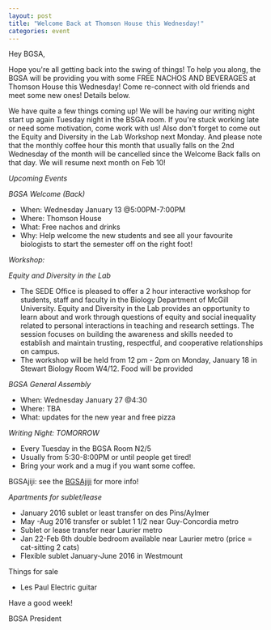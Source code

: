 ```yaml
---
layout: post
title: "Welcome Back at Thomson House this Wednesday!"
categories: event
---
```


Hey BGSA,

Hope you're all getting back into the swing of things!  To help you along, the BGSA will be providing you with some FREE NACHOS AND BEVERAGES at Thomson House this Wednesday! Come re-connect with old friends and meet some new ones! Details below.

We have quite a few things coming up! We will be having our writing night start up again Tuesday night in the BSGA room.  If you're stuck working late or need some motivation, come work with us!  Also don't forget to come out the Equity and Diversity in the Lab Workshop next Monday. And please note that the monthly coffee hour this month that usually falls on the 2nd Wednesday of the month will be cancelled since the Welcome Back falls on that day.  We will resume next month on Feb 10!


*Upcoming Events*

*BGSA Welcome (Back)*

- When: Wednesday January 13 @5:00PM-7:00PM
- Where: Thomson House
- What: Free nachos and drinks
- Why: Help welcome the new students and see all your favourite biologists to start the semester off on the right foot!

*Workshop:*

*Equity and Diversity in the Lab*

- The SEDE Office is pleased to offer a 2 hour interactive workshop for students, staff and faculty in the Biology Department of McGill University. Equity and Diversity in the Lab provides an opportunity to learn about and work through questions of equity and social inequality related to personal interactions in teaching and research settings. The session focuses on building the awareness and skills needed to establish and maintain trusting, respectful, and cooperative relationships on campus. 
- The workshop will be held from 12 pm - 2pm on Monday, January 18 in Stewart Biology Room W4/12. Food will be provided

*BGSA General Assembly*

- When: Wednesday January 27 @4:30
- Where: TBA
- What: updates for the new year and free pizza
 
*Writing Night: TOMORROW*

- Every Tuesday in the BGSA Room N2/5
- Usually from 5:30-8:00PM or until people get tired!
- Bring your work and a mug if you want some coffee.


BGSAjiji: see the [BGSAjiji](https://docs.google.com/spreadsheets/d/1s9BcBibvzUni4RXZ90X5_LQtxD_19S6mxys_-VmQ1CM/edit?pli=1#gid=0) for more info!

*Apartments for sublet/lease*

- January 2016 sublet or least transfer on des Pins/Aylmer
- May -Aug 2016 transfer or sublet 1 1/2 near Guy-Concordia metro
- Sublet or lease transfer near Laurier metro
- Jan 22-Feb 6th double bedroom available near Laurier metro (price = cat-sitting 2 cats)
- Flexible sublet January-June 2016 in Westmount

Things for sale

- Les Paul Electric guitar


Have a good week!

BGSA President

